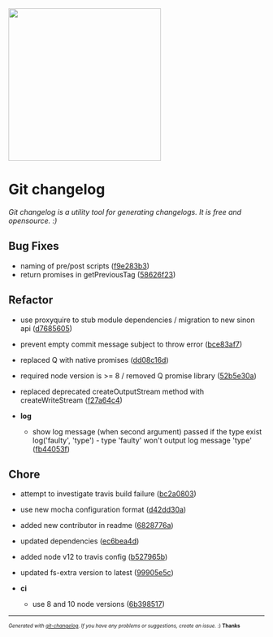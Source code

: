 <img width="300px" src="https://github.com/rafinskipg/git-changelog/raw/master/images/git-changelog-logo.png" />

# Git changelog

_Git changelog is a utility tool for generating changelogs. It is free and opensource. :)_



## Bug Fixes
  - naming of pre/post scripts
  ([f9e283b3](git@github.com:rafinskipg/git-changelog/commit/f9e283b3ac82e598baac3d06d088163ff15c33d9))
  - return promises in getPreviousTag
  ([58626f23](git@github.com:rafinskipg/git-changelog/commit/58626f23c036eb5000f063318fe400589c61fbe9))




## Refactor
  - use proxyquire to stub module dependencies / migration to new sinon api
  ([d7685605](git@github.com:rafinskipg/git-changelog/commit/d76856053180503a28f0b64bf824bc27c0bafe8e))
  - prevent empty commit message subject to throw error
  ([bce83af7](git@github.com:rafinskipg/git-changelog/commit/bce83af7289847d9917dab5f2b53f361d138c3f4))
  - replaced Q with native promises
  ([dd08c16d](git@github.com:rafinskipg/git-changelog/commit/dd08c16d6a29f498686ba2bd47a738ac7236a898))
  - required node version is >= 8 / removed Q promise library
  ([52b5e30a](git@github.com:rafinskipg/git-changelog/commit/52b5e30a90a42b5628dfbae55ea2639822001584))
  - replaced deprecated createOutputStream method with createWriteStream
  ([f27a64c4](git@github.com:rafinskipg/git-changelog/commit/f27a64c4451e73d85dfe06c394e2368ce4d3c33a))

  - **log**
    - show log message (when second argument) passed if the type exist log('faulty', 'type') - type 'faulty' won't output log message 'type'
  ([fb44053f](git@github.com:rafinskipg/git-changelog/commit/fb44053ff5eb6cbebbfe2a2a75f36064d2953e51))




## Chore
  - attempt to investigate travis build failure
  ([bc2a0803](git@github.com:rafinskipg/git-changelog/commit/bc2a080332bb10dd3a5eec761429d8c74bf00e55))
  - use new mocha configuration format
  ([d42dd30a](git@github.com:rafinskipg/git-changelog/commit/d42dd30ab96c3055b5b2ac9d34d93c4c2c47aa01))
  - added new contributor in readme
  ([6828776a](git@github.com:rafinskipg/git-changelog/commit/6828776ac660cd92b3f2515b4250587e16d8b8c1))
  - updated dependencies
  ([ec6bea4d](git@github.com:rafinskipg/git-changelog/commit/ec6bea4dc7aa71d12e39747a4f7f9b49abc15a51))
  - added node v12 to travis config
  ([b527965b](git@github.com:rafinskipg/git-changelog/commit/b527965ba0922f16342801c258790349f7195766))
  - updated fs-extra version to latest
  ([99905e5c](git@github.com:rafinskipg/git-changelog/commit/99905e5c0d44fb33305d27fd94540304b145405e))

  - **ci**
    - use 8 and 10 node versions
  ([6b398517](git@github.com:rafinskipg/git-changelog/commit/6b3985177fd8f27d9b9933642814182ff7dd0670))





---
<sub><sup>*Generated with [git-changelog](https://github.com/rafinskipg/git-changelog). If you have any problems or suggestions, create an issue.* :) **Thanks** </sub></sup>

